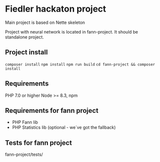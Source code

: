 Fiedler hackaton project
=============
Main project is based on Nette skeleton

Project with neural network is located in fann-project. It should be standalone project.

Project install
----------------
`composer install`
`npm install`
`npm run build`
`cd fann-project && composer install`

Requirements
------------
PHP 7.0 or higher
Node >= 8.3, npm

Requirements for fann project
-----------------------------
- PHP Fann lib
- PHP Statistics lib (optional - we´ve got the fallback)

Tests for fann project
------------------------------
fann-project/tests/